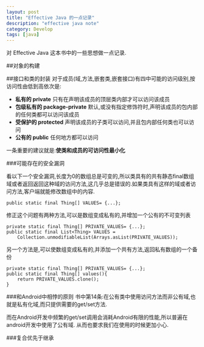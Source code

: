 ```yaml
---
layout: post
title: "Effective Java 的一点记录"
description: "effective java note"
category: Develop
tags: [java]
---
```


对 Effective Java 这本书中的一些思想做一点记录.

##对象的构建

##接口和类的封装
对于成员(域,方法,嵌套类,嵌套接口)有四中可能的访问级别,按访问性由低到高依次是:

- **私有的 private** 只有在声明该成员的顶层类内部才可以访问该成员
- **包级私有的 package-private** 默认,或没有指定修饰符时,声明该成员的包内部的任何类都可以访问该成员
- **受保护的 protected** 声明该成员的子类可以访问,并且包内部任何类也可以访问
- **公有的 public** 任何地方都可以访问

一条重要的建议就是:**使类和成员的可访问性最小化**

###可能存在的安全漏洞

看以下一个安全漏洞,长度为0的数组总是可变的,所以类具有的共有静态final数组域或者返回返回这种域的访问方法,这几乎总是错误的.如果类具有这样的域或者访问方法,客户端就能修改数组中的内容.

	public static final Thing[] VALUES= {...};

修正这个问题有两种方法,可以是数组变成私有的,并增加一个公有的不可变列表

	private static final Thing[] PRIVATE_VALUES= {...};
	public static final List<Thing> VALUES =
		Collection.unmodifiableList(Arrays.asList(PRIVATE_VALUES));
		
另一个方法是,可以使数组变成私有的,并添加一个共有方法,返回私有数组的一个备份

	private static final Thing[] PRIVATE_VALUES= {...};
	public static final Thing[] values(){
		return PRIVATE_VALUES.clone();
	}
	
###和Android中相悖的原则
书中第14条:在公有类中使用访问方法而非公有域,也就是私有化域,而只提供需要的get/set方法.

而在Android开发中频繁的get/set调用会消耗Android有限的性能,所以普遍在android开发中使用了公有域. 从而也要求我们在使用的时候更加小心.

###复合优先于继承